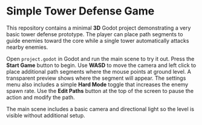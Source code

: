 # Simple Tower Defense Game

This repository contains a minimal **3D** Godot project demonstrating a very basic tower defense prototype. The player can place path segments to guide enemies toward the core while a single tower automatically attacks nearby enemies.

Open `project.godot` in Godot and run the main scene to try it out. Press the **Start Game** button to begin. Use **WASD** to move the camera and left click to place additional path segments where the mouse points at ground level. A transparent preview shows where the segment will appear. The settings menu also includes a simple **Hard Mode** toggle that increases the enemy spawn rate. Use the **Edit Paths** button at the top of the screen to pause the action and modify the path.

The main scene includes a basic camera and directional light so the level is visible without additional setup.
